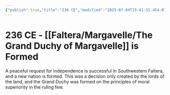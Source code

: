 ```yaml
---
{"publish":true,"title":"236 CE","modified":"2025-07-04T15:41:31.454-07:00","cssclasses":""}
---
```


# 236 CE - [[Faltera/Margavelle/The Grand Duchy of Margavelle]] is Formed

A peaceful request for independence is successful in Southwestern Faltera, and a new nation is formed. This was a decision only created by the lords of the land, and the Grand Duchy was formed on the principles of moral superiority in the ruling few.
